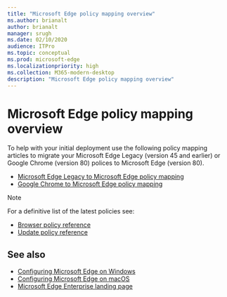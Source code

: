 ```yaml
---
title: "Microsoft Edge policy mapping overview"
ms.author: brianalt
author: brianalt
manager: srugh
ms.date: 02/10/2020
audience: ITPro
ms.topic: conceptual
ms.prod: microsoft-edge
ms.localizationpriority: high
ms.collection: M365-modern-desktop
description: "Microsoft Edge policy mapping overview"
---
```


# Microsoft Edge policy mapping overview

To help with your initial deployment use the following policy mapping articles to migrate your Microsoft Edge Legacy (version 45 and earlier) or Google Chrome (version 80) polices to Microsoft Edge (version 80).

- [Microsoft Edge Legacy to Microsoft Edge policy mapping](microsoft-edge-policy-map-legacy-to-newedge.md)
- [Google Chrome to Microsoft Edge policy mapping](microsoft-edge-policy-map-chrome-to-newedge.md)

> [!NOTE]
> For a definitive list of the latest policies see:
> - [Browser policy reference](microsoft-edge-policies.md)
> - [Update policy reference](microsoft-edge-update-policies.md)

## See also
- [Configuring Microsoft Edge on Windows](configure-microsoft-edge.md)
- [Configuring Microsoft Edge on macOS](configure-microsoft-edge-on-mac.md)
- [Microsoft Edge Enterprise landing page](https://aka.ms/EdgeEnterprise)
